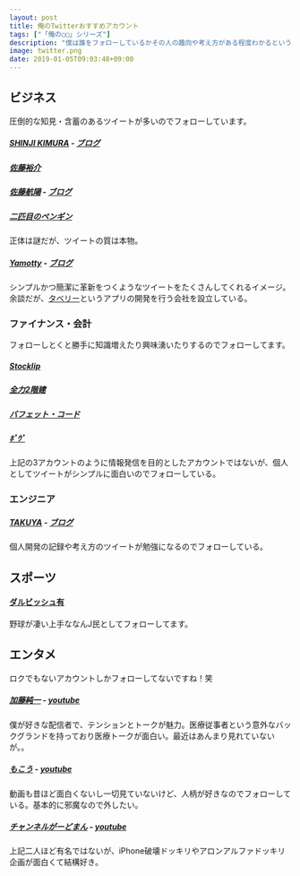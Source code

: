 ```yaml
---
layout: post
title: 俺のTwitterおすすめアカウント
tags: ["「俺の◯◯」シリーズ"]
description: "僕は誰をフォローしているかその人の趣向や考え方がある程度わかるという持論を持っています。ということで自分がフォローしているオススメのアカウントを紹介します。随時更新しまっす。"
image: twitter.png
date: 2019-01-05T09:03:48+09:00
---
```

## ビジネス
圧倒的な知見・含蓄のあるツイートが多いのでフォローしています。

##### [SHINJI KIMURA](https://twitter.com/shinzizm2) - [ブログ](https://medium.com/@shinjikimura)

##### [佐藤裕介](https://twitter.com/usksato)

##### [佐藤航陽](https://twitter.com/ka2aki86) - [ブログ](http://katsuaki.co/)

##### [二匹目のペンギン](https://twitter.com/pengin_two)
正体は謎だが、ツイートの質は本物。

##### [Yamotty](https://twitter.com/yamotty3) - [ブログ](https://medium.com/@yamotty)

シンプルかつ簡潔に革新をつくようなツイートをたくさんしてくれるイメージ。余談だが、[タベリー](https://tabe.ly/)というアプリの開発を行う会社を設立している。

### ファイナンス・会計
フォローしとくと勝手に知識増えたり興味湧いたりするのでフォローしてます。
##### [Stocklip](https://twitter.com/stockclip)

##### [全力2階建](https://twitter.com/kabumatome)

##### [バフェット・コード](https://twitter.com/buffett_code)

##### [ﾎﾞｳﾞ](https://twitter.com/cornwallcapital)
上記の3アカウントのように情報発信を目的としたアカウントではないが、個人としてツイートがシンプルに面白いのでフォローしている。

### エンジニア
##### [TAKUYA](https://twitter.com/craftzdog) - [ブログ](https://blog.craftz.dog/)
個人開発の記録や考え方のツイートが勉強になるのでフォローしている。

## スポーツ
#### [ダルビッシュ有](https://twitter.com/faridyu)
野球が凄い上手ななんJ民としてフォローしてます。

## エンタメ
ロクでもないアカウントしかフォローしてないですね！笑

##### [加藤純一](https://twitter.com/unkochan1234567) - [youtube](https://www.youtube.com/c/junchannel)
僕が好きな配信者で、テンションとトークが魅力。医療従事者という意外なバックグランドを持っており医療トークが面白い。最近はあんまり見れていないが。。

##### [もこう](https://twitter.com/mokouliszt) -  [youtube](goo.gl/I1247S)
動画も昔ほど面白くないし一切見ていないけど、人柄が好きなのでフォローしている。基本的に邪魔なので外したい。

##### [チャンネルがーどまん](https://twitter.com/mcgardman)  - [youtube](youtu.be/8bNSoAbPeIU)
上記二人ほど有名ではないが、iPhone破壊ドッキリやアロンアルファドッキリ企画が面白くて結構好き。
